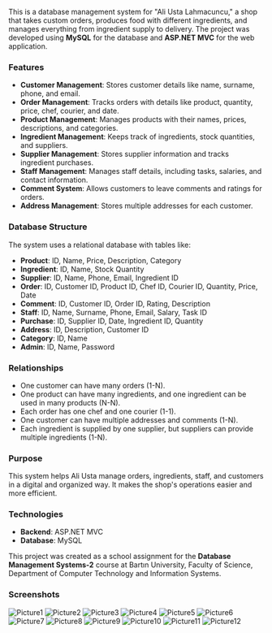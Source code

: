 This is a database management system for "Ali Usta Lahmacuncu," a shop that takes custom orders, produces food with different ingredients, and manages everything from ingredient supply to delivery. The project was developed using **MySQL** for the database and **ASP.NET MVC** for the web application.

### Features
- **Customer Management**: Stores customer details like name, surname, phone, and email.
- **Order Management**: Tracks orders with details like product, quantity, price, chef, courier, and date.
- **Product Management**: Manages products with their names, prices, descriptions, and categories.
- **Ingredient Management**: Keeps track of ingredients, stock quantities, and suppliers.
- **Supplier Management**: Stores supplier information and tracks ingredient purchases.
- **Staff Management**: Manages staff details, including tasks, salaries, and contact information.
- **Comment System**: Allows customers to leave comments and ratings for orders.
- **Address Management**: Stores multiple addresses for each customer.

### Database Structure
The system uses a relational database with tables like:
- **Product**: ID, Name, Price, Description, Category
- **Ingredient**: ID, Name, Stock Quantity
- **Supplier**: ID, Name, Phone, Email, Ingredient ID
- **Order**: ID, Customer ID, Product ID, Chef ID, Courier ID, Quantity, Price, Date
- **Comment**: ID, Customer ID, Order ID, Rating, Description
- **Staff**: ID, Name, Surname, Phone, Email, Salary, Task ID
- **Purchase**: ID, Supplier ID, Date, Ingredient ID, Quantity
- **Address**: ID, Description, Customer ID
- **Category**: ID, Name
- **Admin**: ID, Name, Password

### Relationships
- One customer can have many orders (1-N).
- One product can have many ingredients, and one ingredient can be used in many products (N-N).
- Each order has one chef and one courier (1-1).
- One customer can have multiple addresses and comments (1-N).
- Each ingredient is supplied by one supplier, but suppliers can provide multiple ingredients (1-N).

### Purpose
This system helps Ali Usta manage orders, ingredients, staff, and customers in a digital and organized way. It makes the shop's operations easier and more efficient.

### Technologies
- **Backend**: ASP.NET MVC
- **Database**: MySQL

This project was created as a school assignment for the **Database Management Systems-2** course at Bartın University, Faculty of Science, Department of Computer Technology and Information Systems.

### Screenshots

![Picture1](https://github.com/user-attachments/assets/67699e6c-30c3-4f9a-b96e-b2ebad328775)
![Picture2](https://github.com/user-attachments/assets/200db5aa-d5db-4e0f-9dcd-f08def4c6574)
![Picture3](https://github.com/user-attachments/assets/73dd3104-9f0e-402c-8da3-305cac6977b8)
![Picture4](https://github.com/user-attachments/assets/012393ef-4968-46c3-bbca-ce3778463db5)
![Picture5](https://github.com/user-attachments/assets/b67ae22b-a3ea-43a8-b034-9fdb68b04c04)
![Picture6](https://github.com/user-attachments/assets/4393d479-d4d2-42aa-9a3a-9ca42a72800c)
![Picture7](https://github.com/user-attachments/assets/197d3584-1123-4d41-bac9-3ffd8bdb6bb8)
![Picture8](https://github.com/user-attachments/assets/a1a000e7-6366-43bd-9147-64091251b120)
![Picture9](https://github.com/user-attachments/assets/7af45bb8-47b0-4f70-9e65-425d553137b0)
![Picture10](https://github.com/user-attachments/assets/007fde1f-6e0f-4012-89ea-dbe7fe27e934)
![Picture11](https://github.com/user-attachments/assets/c76c963e-78cd-48c0-9cb2-ef99f5af8d27)
![Picture12](https://github.com/user-attachments/assets/c3656473-8c2e-4d45-a971-52a4adbaa4af)

